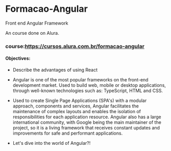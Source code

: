 # Formacao-Angular
Front end Angular Framework

An course done on  Alura.

### course:https://cursos.alura.com.br/formacao-angular

#### Objectives:
- Describe the advantages of using React
- Angular is one of the most popular frameworks on the front-end development market. Used to build web, mobile or desktop applications, through well-known technologies such as: TypeScript, HTML and CSS.

- Used to create Single Page Applications (SPA's) with a modular approach, components and services, Angular facilitates the maintenance of complex layouts and enables the isolation of responsibilities for each application resource. Angular also has a large international community, with Google being the main maintainer of the project, so it is a living framework that receives constant updates and improvements for safe and performant applications.

- Let's dive into the world of Angular?!
